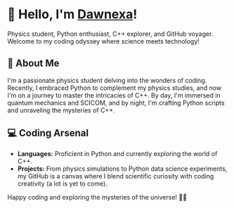 # 👋 Hello, I'm <u>Dawnexa</u>!

Physics student, Python enthusiast, C++ explorer, and GitHub voyager. Welcome to my coding odyssey where science meets technology!

## 🌌 About Me

I'm a passionate physics student delving into the wonders of coding. Recently, I embraced Python to complement my physics studies, and now I'm on a journey to master the intricacies of C++. By day, I'm immersed in quantum mechanics and SCICOM, and by night, I'm crafting Python scripts and unraveling the mysteries of C++.

## 💻 Coding Arsenal

- **Languages:** Proficient in Python and currently exploring the world of C++.
- **Projects:** From physics simulations to Python data science experiments, my GitHub is a canvas where I blend scientific curiosity with coding creativity (a lot is yet to come).

Happy coding and exploring the mysteries of the universe! 🚀🌌
